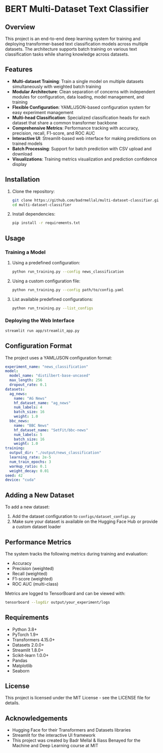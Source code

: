 # BERT Multi-Dataset Text Classifier

## Overview
This project is an end-to-end deep learning system for training and deploying transformer-based text classification models across multiple datasets. The architecture supports batch training on various text classification tasks while sharing knowledge across datasets.

## Features

- **Multi-dataset Training**: Train a single model on multiple datasets simultaneously with weighted batch training
- **Modular Architecture**: Clean separation of concerns with independent modules for configuration, data loading, model management, and training
- **Flexible Configuration**: YAML/JSON-based configuration system for easy experiment management
- **Multi-head Classification**: Specialized classification heads for each dataset that share a common transformer backbone
- **Comprehensive Metrics**: Performance tracking with accuracy, precision, recall, F1-score, and ROC AUC
- **Interactive UI**: Streamlit-based web interface for making predictions on trained models
- **Batch Processing**: Support for batch prediction with CSV upload and download
- **Visualizations**: Training metrics visualization and prediction confidence display


## Installation

1. Clone the repository:
   ```bash
   git clone https://github.com/badrmellal/multi-dataset-classifier.git
   cd multi-dataset-classifier
   ```

2. Install dependencies:
   ```bash
   pip install -r requirements.txt
   ```

## Usage

### Training a Model

1. Using a predefined configuration:
   ```bash
   python run_training.py --config news_classification
   ```

2. Using a custom configuration file:
   ```bash
   python run_training.py --config path/to/config.yaml
   ```

3. List available predefined configurations:
   ```bash
   python run_training.py --list_configs
   ```

### Deploying the Web Interface

```bash
streamlit run app/streamlit_app.py
```

## Configuration Format

The project uses a YAML/JSON configuration format:

```yaml
experiment_name: "news_classification"
model:
  model_name: "distilbert-base-uncased"
  max_length: 256
  dropout_rate: 0.1
datasets:
  ag_news:
    name: "AG News"
    hf_dataset_name: "ag_news"
    num_labels: 4
    batch_size: 16
    weight: 1.0
  bbc_news:
    name: "BBC News"
    hf_dataset_name: "SetFit/bbc-news"
    num_labels: 5
    batch_size: 16
    weight: 1.0
training:
  output_dir: "./output/news_classification"
  learning_rate: 2e-5
  num_train_epochs: 3
  warmup_ratio: 0.1
  weight_decay: 0.01
seed: 42
device: "cuda"
```

## Adding a New Dataset

To add a new dataset:

1. Add the dataset configuration to `configs/dataset_configs.py`
2. Make sure your dataset is available on the Hugging Face Hub or provide a custom dataset loader

## Performance Metrics

The system tracks the following metrics during training and evaluation:

- Accuracy
- Precision (weighted)
- Recall (weighted)
- F1-score (weighted)
- ROC AUC (multi-class)

Metrics are logged to TensorBoard and can be viewed with:

```bash
tensorboard --logdir output/your_experiment/logs
```

## Requirements

- Python 3.8+
- PyTorch 1.9+
- Transformers 4.15.0+
- Datasets 2.0.0+
- Streamlit 1.8.0+
- Scikit-learn 1.0.0+
- Pandas
- Matplotlib
- Seaborn


## License

This project is licensed under the MIT License - see the LICENSE file for details.

## Acknowledgements

- Hugging Face for their Transformers and Datasets libraries
- Streamlit for the interactive UI framework
- This project was created by Badr Mellal & Iliass Benayed for the Machine and Deep Learning course at MIT